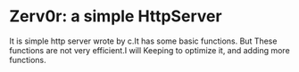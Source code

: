 # Zerv0r: a simple HttpServer

It is simple http server wrote by c.It has some basic functions.
But These functions are not very efficient.I will Keeping to optimize it, and adding more functions.
